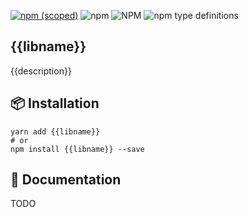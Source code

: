 [![npm (scoped)](https://img.shields.io/npm/v/{{libname}}.svg)](https://www.npmjs.com/package/{{libname}})
![npm](https://img.shields.io/npm/dm/{{libname}}.svg)
![NPM](https://img.shields.io/npm/l/{{libname}}.svg)
![npm type definitions](https://img.shields.io/npm/types/{{libname}}.svg)

## {{libname}}

{{description}}

## 📦 Installation

```shell
yarn add {{libname}}
# or
npm install {{libname}} --save
```

## 📜 Documentation

TODO
